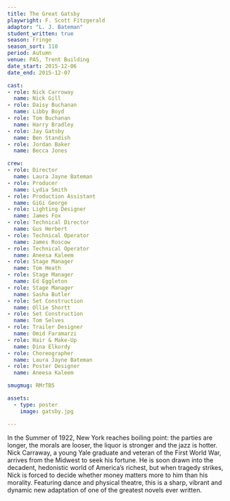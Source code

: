 ```yaml
---
title: The Great Gatsby
playwright: F. Scott Fitzgerald
adaptor: "L. J. Bateman"
student_written: true
season: Fringe
season_sort: 110
period: Autumn
venue: PAS, Trent Building
date_start: 2015-12-06
date_end: 2015-12-07

cast:
- role: Nick Carroway
  name: Nick Gill
- role: Daisy Buchanan
  name: Libby Boyd
- role: Tom Buchanan
  name: Harry Bradley
- role: Jay Gatsby
  name: Ben Standish
- role: Jordan Baker
  name: Becca Jones

crew:
- role: Director
  name: Laura Jayne Bateman
- role: Producer
  name: Lydia Smith
- role: Production Assistant
  name: GiGi George
- role: Lighting Designer
  name: James Fox
- role: Technical Director
  name: Gus Herbert
- role: Technical Operator
  name: James Roscow
- role: Technical Operator
  name: Aneesa Kaleem
- role: Stage Manager
  name: Tom Heath
- role: Stage Manager
  name: Ed Eggleton
- role: Stage Manager
  name: Sasha Butler
- role: Set Construction
  name: Ollie Shortt
- role: Set Construction
  name: Tom Selves
- role: Trailer Designer
  name: Omid Faramarzi
- role: Hair & Make-Up
  name: Dina Elkordy
- role: Choreographer
  name: Laura Jayne Bateman
- role: Poster Designer
  name: Aneesa Kaleem

smugmug: RMrTB5

assets:
  - type: poster
    image: gatsby.jpg

---
```


In the Summer of 1922, New York reaches boiling point: the parties are longer, the morals are looser, the liquor is stronger and the jazz is hotter. Nick Carraway, a young Yale graduate and veteran of the First World War, arrives from the Midwest to seek his fortune. He is soon drawn into the decadent, hedonistic world of America’s richest, but when tragedy strikes, Nick is forced to decide whether money matters more to him than his morality. Featuring dance and physical theatre, this is a sharp, vibrant and dynamic new adaptation of one of the greatest novels ever written.

